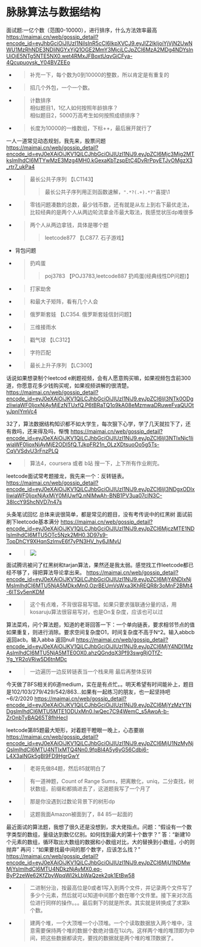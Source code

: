 
# 脉脉算法与数据结构

面试题:一亿个数（范围0-10000），进行排序，什么方法效率最高 https://maimai.cn/web/gossip_detail?encode_id=eyJhbGciOiJIUzI1NiIsInR5cCI6IkpXVCJ9.eyJlZ2lkIjoiYjVjN2UwNWU1MzRhNDE3NDliNGYxYjQ1OGE2MmY3MjciLCJpZCI6MzA2MDg4NDYsInUiOjE5NTg5NTE5NX0.wet4RMxJFBoxtUqvGiCFya-4Qcupuoysk_Y04BVZEEo
- > 补充一下，每个数为0到10000的整数，所以肯定是有重复的
- > 招几个外包，一个一个数。
- > 计数排序 <br> 相似题目1，1亿人如何按照年龄排序？ <br> 相似题目2，5000万高考生如何按照成绩排序？
- > 长度为10000的一维数组，下标++，最后展开就行了

一人一道常见动态规划，我先来，股票问题 https://maimai.cn/web/gossip_detail?encode_id=eyJ0eXAiOiJKV1QiLCJhbGciOiJIUzI1NiJ9.eyJpZCI6Mjc3Mjg2MTksImlhdCI6MTYwMzE3Mzg4MH0.kGexaKbTzspEtC4DvRrPpyETJvOMgzX3_rtr7_ukPa4
- > 最长公共子序列 【LC1143】
  >> 最长公共子序列用正则函数速解，`".*?(.+).*?"`喜提\1
- > 零钱问题凑数的总数，最少钱币数，还有就是从左上到右下最优走法，比较经典的是两个人从两边轮流拿金币最大取法，我感觉状压dp难很多
- > 两个人从两边拿钱，具体是哪个题
  >> leetcode877 【LC877. 石子游戏】
- 背包问题
- > 扔鸡蛋
  >> poj3783 【POJ3783,leetcode887 扔鸡蛋(经典线性DP问题)】
- > 打家劫舍
- > 和最大子矩阵，看有几个人会
- > 俄罗斯套娃 【LC354. 俄罗斯套娃信封问题】
- > 三维接雨水
- > 戳气球 【LC312】
- > 字符匹配
- > 最长上升子序列 【LC300】

话说如果想录制个leetcod e刷题视频，会有人愿意购买嘛，如果视频包含前300道，你愿意花多少钱购买呢，如果视频讲解的很清楚。 https://maimai.cn/web/gossip_detail?encode_id=eyJ0eXAiOiJKV1QiLCJhbGciOiJIUzI1NiJ9.eyJpZCI6IjI3NTk0ODgzIiwiaWF0IjoxNjAyMjEzNTUxfQ.P6tBRaTQ1o9kA08eMzmwaDRuweFvaQUOtyJpnIYmVc4

32了，算法数据结构知识都不如大学生，每次狠下心学，学了几天就拉下了，还有救吗，还来得及吗，惭愧 https://maimai.cn/web/gossip_detail?encode_id=eyJ0eXAiOiJKV1QiLCJhbGciOiJIUzI1NiJ9.eyJpZCI6IjI3NTIxNjc1IiwiaWF0IjoxNjAyMjE2ODI5fQ.TJkpFR21n_OLzXDtsuoOo5g5Ts-CqVVSdvU3rFnzPLQ
- > 算法4，coursera 或者 b站 搜一下，上下所有作业刷完。

leetcode面试常考题接龙，我先来一个：反转链表。 https://maimai.cn/web/gossip_detail?encode_id=eyJ0eXAiOiJKV1QiLCJhbGciOiJIUzI1NiJ9.eyJpZCI6IjI3NDgxODIxIiwiaWF0IjoxNjAxMjY0MjUwfQ.nNlMwAh-BNB1PV3ua07cIN3C-38lccY9ShcNVD7n47s

头条笔试回忆 总体来说很简单，都是常见的题目，没有考传说中的红黑树 面试前刷下leetcode基本满分 https://maimai.cn/web/gossip_detail?encode_id=eyJ0eXAiOiJKV1QiLCJhbGciOiJIUzI1NiJ9.eyJpZCI6MjczMTE1NDIsImlhdCI6MTU5OTc5Nzk2MH0.3D97s9-TopDhCY9XHqnSzlmvE6f7yPN3HV_hy6JlMvU
- > ![](https://i9.taou.com/maimai/p/25449/5990_112_7LJTek4MSdCjzL-t480)

面试腾讯被问了红黑树和tarjan算法，果然还是我太弱。感觉找工作leetcode都已经不够了，得把算法导论拿出来。 https://maimai.cn/web/gossip_detail?encode_id=eyJ0eXAiOiJKV1QiLCJhbGciOiJIUzI1NiJ9.eyJpZCI6MjY4NDIxNjMsImlhdCI6MTU5NjA5MDkxMn0.OzrBEUmVsWxa3KhREQR8r3oMnF2BMt4-6ITSv5enKDM
- > 这个有点难，不背很容易写错。如果只要求强联通分量的话，用kosaruju算法很容易写对，也是On复杂度，应该也可以过

算法菜鸡，问个算法题，知道的老哥回答一下：一个单向链表，要求相邻节点的值如果重复，则进行消除。要求空间复杂度O1，时间复杂度不高于N^2。输入abbcb 返回acb。输入abba 返回null https://maimai.cn/web/gossip_detail?encode_id=eyJ0eXAiOiJKV1QiLCJhbGciOiJIUzI1NiJ9.eyJpZCI6MjY4NDI1MzAsImlhdCI6MTU5NjA5MTE0OX0.ahzQGndqX3Pf93swgRjOTfZ-Yg_YR2oVRiw5D6tnMDc
- > 一边遍历一边反转链表当一个栈来用 最后再整体反转

今天做了BFS相关的6道medium，实在是有点忙。。明天希望有时间能补上，题目是102/103/279/429/542/863…如果有一起练习的朋友，也一起坚持吧~6/2/2020 https://maimai.cn/web/gossip_detail?encode_id=eyJ0eXAiOiJKV1QiLCJhbGciOiJIUzI1NiJ9.eyJpZCI6MjYzMzY1NDgsImlhdCI6MTU5MTE1ODUxMn0.IwQec7C94WemC_s5AwoA-b-ZrOnbTyBAQ65T8fhHecI

leetcode第85题最大矩形，对着题干瞪眼一晚上，心态要崩 https://maimai.cn/web/gossip_detail?encode_id=eyJ0eXAiOiJKV1QiLCJhbGciOiJIUzI1NiJ9.eyJpZCI6MjU1NzMyNjQsImlhdCI6MTU4NTIxMTQ4Nn0.9fpBl4A5y6yG56Cdbi6-L4X3alNGk5gBl9FD9HgrGwY
- > 老哥先做84题，然后85就明白了
- > 有一道神题，Count of Range Sums，把离散化，uniq，二分查找，树状数组，前缀和都搞进去了，这道题我写了一个月了
- > 那是你没遇到过数论背景下的树形dp
- > 这题我面Amazon被面到了，84 85一起面的

最近面试的算法题，我想了很久还是没想到，求大佬指点。问题：“假设有一个数字类型的数组，量级达到数亿亿别。如何找到最大的第十个数字？” 答：“新建10个元素的数组，循环取出大数组的数据和小数组对比，大的替换到小数组，小的则抛弃” 再问：“如果要找最中间的那个数字，应该怎么找？” https://maimai.cn/web/gossip_detail?encode_id=eyJ0eXAiOiJKV1QiLCJhbGciOiJIUzI1NiJ9.eyJpZCI6MjU1NDMwMjYsImlhdCI6MTU4NDkzNjAyMX0.eq-ByP2zeWe62KfZbyWpqWl2kLbWaQzek2qk1EtBw58
- > 二进制分治，按最高位是0或者1写入到两个文件，并记录两个文件写了多少个元素，然后就可以知道中间那个数在哪个文件里。接下来对次高位进行同样的操作。。。最后剩下的就是所求。其实就是转换成了求第k个数。
- > 建两个堆，一个大顶堆一个小顶堆。一个个读取数据放入两个堆中，注意需要保持两个堆的数据个数绝对值在1以内。这样两个堆的堆顶即为中间，把这些数据都读完，要找的数据就是两个堆的堆顶数据了。
